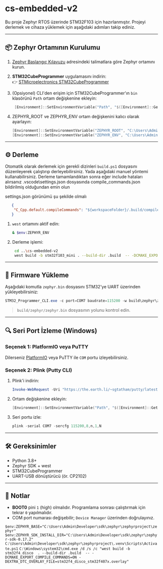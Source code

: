 # cs-embedded-v2

Bu proje Zephyr RTOS üzerinde STM32F103 için hazırlanmıştır. Projeyi derlemek ve cihaza yüklemek için aşağıdaki adımları takip ediniz.

---

## 📦 Zephyr Ortamının Kurulumu

1. [Zephyr Başlangıç Kılavuzu](https://docs.zephyrproject.org/latest/develop/getting_started/index.html) adresindeki talimatlara göre Zephyr ortamını kurun.



2. **STM32CubeProgrammer** uygulamasını indirin:  
   👉 [STMicroelectronics STM32CubeProgrammer](https://www.st.com/en/development-tools/flasher-stm32.html#getsoftware-scroll)

3. (Opsiyonel) CLI'den erişim için STM32CubeProgrammer'ın `bin` klasörünü `Path` ortam değişkenine ekleyin:

   ```powershell
    [Environment]::SetEnvironmentVariable("Path", "$([Environment]::GetEnvironmentVariable('Path','User'));C:\Program Files\STMicroelectronics\STM32Cube\STM32CubeProgrammer\bin", "User")   
    ```

4. ZEPHYR_ROOT ve ZEPHYR_ENV ortam değişkenini kalıcı olarak ayarlayın:

   ```powershell
   [Environment]::SetEnvironmentVariable("ZEPHYR_ROOT", "C:\Users\Admin\zephyrproject\zephyr", "User")
   [Environment]::SetEnvironmentVariable("ZEPHYR_ENV", "C:\Users\Admin\zephyrproject\.venv\Scripts\Activate.ps1", "User")

   ```

---

## ⚙️ Derleme

Otomatik olarak derlemek için gerekli dizinleri `build.ps1` dosyasını düzenleyerek çalıştırıp derleyebilirsiniz. Yada aşağıdaki manuel yöntemi kullanabilirsiniz. Derleme tamamlandıktan sonra eğer include hataları alırsanız .vscode\settings.json dosyasında compile_commands.json bildirilmiş olduğundan emin olun 

settings.json görünümü şu şekilde olmalı
```json
   {
    "C_Cpp.default.compileCommands": "${workspaceFolder}/.build/compile_commands.json",
   }
```



1. `west` ortamını aktif edin:

   ```bash
   & $env:ZEPHYR_ENV      
   ```

3. Derleme işlemi:

   ```bash
    cd ..\cs-embedded-v2
    west build -b stm32f103_mini . --build-dir .build  -- -DCMAKE_EXPORT_COMPILE_COMMANDS=ON
   ```

---

## 🔌 Firmware Yükleme

Aşağıdaki komutla `zephyr.bin` dosyasını STM32'ye UART üzerinden yükleyebilirsiniz:

```powershell
STM32_Programmer_CLI.exe -c port=COM7 baudrate=115200 -w build\zephyr\zephyr.bin 0x08000000 -v -rst
```

> `build/zephyr/zephyr.bin` dosyasının yolunu kontrol edin.

---

## 🔍 Seri Port İzleme (Windows)

### Seçenek 1: PlatformIO veya PuTTY
Dilerseniz [PlatformIO](https://platformio.org/install/ide?install=vscode) veya PuTTY ile `COM` portu izleyebilirsiniz.

### Seçenek 2: Plink (Putty CLI)

1. Plink'i indirin:

   ```powershell
   Invoke-WebRequest -Uri "https://the.earth.li/~sgtatham/putty/latest/w64/plink.exe" -OutFile "$env:USERPROFILE\.plink\plink.exe"
   ```

2. Ortam değişkenine ekleyin:

   ```powershell
   [Environment]::SetEnvironmentVariable("Path", "$([Environment]::GetEnvironmentVariable('Path','User'));$env:USERPROFILE\.plink", "User")
   ```

3. Seri portu izle:

   ```powershell
   plink -serial COM7 -sercfg 115200,8,n,1,N
   ```

---

## 🛠 Gereksinimler

- Python 3.8+
- Zephyr SDK + west
- STM32CubeProgrammer
- UART-USB dönüştürücü (ör. CP2102)

---

## 📝 Notlar

- **BOOT0** pini `1` (high) olmalıdır. Programlama sonrası çalıştırmak için tekrar `0` yapılmalıdır.
- COM port numarası değişebilir; `Device Manager` üzerinden doğrulayınız.


`$env:ZEPHYR_BASE="C:\Users\Admin\Developer\sdk\zephyr\zephyrproject\zephyr"`
`$env:ZEPHYR_SDK_INSTALL_DIR="C:\Users\Admin\Developer\sdk\zephyr\zephyr-sdk-0.17.2"`
`C:\Users\Admin\Developer\sdk\zephyr\zephyrproject\.venv\Scripts\Activate.ps1`
`C:\Windows\system32\cmd.exe /d /s /c "west build -b stm32f4_disco  . --build-dir .build  -- -DCMAKE_EXPORT_COMPILE_COMMANDS=ON -DEXTRA_DTC_OVERLAY_FILE=stm32f4_disco_stm32f407x.overlay"`